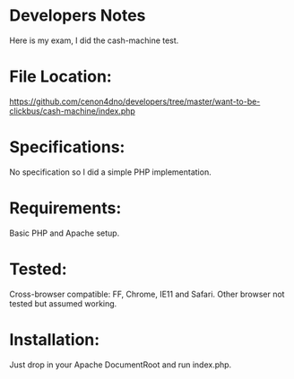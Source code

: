 Developers Notes
================

Here is my exam, I did the cash-machine test.

File Location:
==============
https://github.com/cenon4dno/developers/tree/master/want-to-be-clickbus/cash-machine/index.php


Specifications:
===============
No specification so I did a simple PHP implementation.

Requirements:
=============
Basic PHP and Apache setup.

Tested:
=======
Cross-browser compatible: FF, Chrome, IE11 and Safari.
Other browser not tested but assumed working.

Installation:
=============

Just drop in your Apache DocumentRoot and run index.php.


